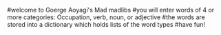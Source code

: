 #welcome to Goerge Aoyagi's Mad madlibs
#you will enter words of 4 or more categories: Occupation, verb, noun, or adjective
#the words are stored into a dictionary which holds lists of the word types
#have fun!
